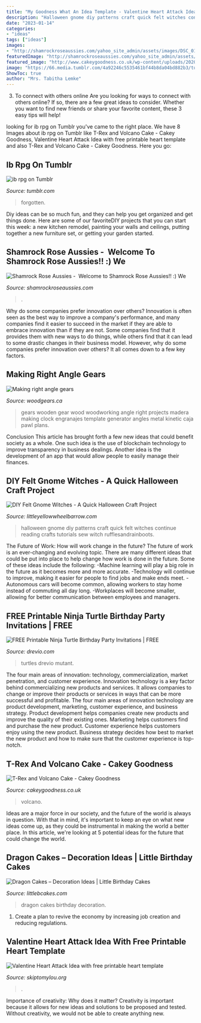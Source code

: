 ```yaml
---
title: "My Goodness What An Idea Template - Valentine Heart Attack Idea With Free Printable Heart Template"
description: "Halloween gnome diy patterns craft quick felt witches continue reading crafts tutorials sew witch rufflesandrainboots"
date: "2023-01-14"
categories:
- "ideas"
tags: ["ideas"]
images:
- "http://shamrockroseaussies.com/yahoo_site_admin/assets/images/DSC_0168.176182210_std.JPG"
featuredImage: "http://shamrockroseaussies.com/yahoo_site_admin/assets/images/DSC_0168.176182210_std.JPG"
featured_image: "http://www.cakeygoodness.co.uk/wp-content/uploads/2020/08/huxley-t-rex-cake-12.jpg"
image: "https://66.media.tumblr.com/4a92246c5535461bf44b8da04bd882b3/tumblr_n8zti1Y88K1tt38lko1_500.jpg"
ShowToc: true
author: "Mrs. Tabitha Lemke"
---
```



3. To connect with others online
Are you looking for ways to connect with others online? If so, there are a few great ideas to consider. Whether you want to find new friends or share your favorite content, these 3 easy tips will help!

	

		
looking for ib rpg on Tumblr you've came to the right place. We have 8 Images about ib rpg on Tumblr like T-Rex and Volcano Cake - Cakey Goodness, Valentine Heart Attack Idea with free printable heart template and also T-Rex and Volcano Cake - Cakey Goodness. Here you go:
		
    
## Ib Rpg On Tumblr

<img loading=lazy src="https://66.media.tumblr.com/4a92246c5535461bf44b8da04bd882b3/tumblr_n8zti1Y88K1tt38lko1_500.jpg" onerror="this.onerror=null;this.src='https://tse4.mm.bing.net/th?id=OIP.0nswLFhqkyP-Sup4CTtsnwHaKS&amp;pid=15.1';" alt="ib rpg on Tumblr">

_Source: tumblr.com_

>forgotten. 

	

Diy ideas can be so much fun, and they can help you get organized and get things done. Here are some of our favoriteDIY projects that you can start this week: a new kitchen remodel, painting your walls and ceilings, putting together a new furniture set, or getting your garden started.

    
## Shamrock Rose Aussies - ﻿﻿﻿ Welcome To Shamrock Rose Aussies!! :) We

<img loading=lazy src="http://shamrockroseaussies.com/yahoo_site_admin/assets/images/DSC_0168.176182210_std.JPG" onerror="this.onerror=null;this.src='https://tse1.mm.bing.net/th?id=OIP.q8m28IPUzhzt-LhcR-ty5gHaE9&amp;pid=15.1';" alt="Shamrock Rose Aussies - ﻿﻿﻿ Welcome to Shamrock Rose Aussies!! :) We">

_Source: shamrockroseaussies.com_

>. 

	

Why do some companies prefer innovation over others?
Innovation is often seen as the best way to improve a company's performance, and many companies find it easier to succeed in the market if they are able to embrace innovation than if they are not. Some companies find that it provides them with new ways to do things, while others find that it can lead to some drastic changes in their business model. However, why do some companies prefer innovation over others? It all comes down to a few key factors.

    
## Making Right Angle Gears

<img loading=lazy src="https://www.woodgears.ca/gear/rightangle04-b.jpg" onerror="this.onerror=null;this.src='https://tse1.mm.bing.net/th?id=OIP.CXa859GuB8OeW6Vz5VLh9QHaEz&amp;pid=15.1';" alt="Making right angle gears">

_Source: woodgears.ca_

>gears wooden gear wood woodworking angle right projects madera making clock engranajes template generator angles metal kinetic caja pawl plans. 

	

Conclusion
This article has brought forth a few new ideas that could benefit society as a whole. One such idea is the use of blockchain technology to improve transparency in business dealings. Another idea is the development of an app that would allow people to easily manage their finances.

    
## DIY Felt Gnome Witches - A Quick Halloween Craft Project

<img loading=lazy src="https://www.littleyellowwheelbarrow.com/wp-content/uploads/2019/09/Little-Yellow-Wheelbarrow-Pin-templates-2-1000-2000Artboard-8.jpg" onerror="this.onerror=null;this.src='https://tse2.mm.bing.net/th?id=OIP.rm-cT65IsQes0zTbSRiljQHaO0&amp;pid=15.1';" alt="DIY Felt Gnome Witches - A Quick Halloween Craft Project">

_Source: littleyellowwheelbarrow.com_

>halloween gnome diy patterns craft quick felt witches continue reading crafts tutorials sew witch rufflesandrainboots. 

	

The Future of Work: How will work change in the future?
The future of work is an ever-changing and evolving topic. There are many different ideas that could be put into place to help change how work is done in the future. Some of these ideas include the following: 
-Machine learning will play a big role in the future as it becomes more and more accurate. 
-Technology will continue to improve, making it easier for people to find jobs and make ends meet. 
-Autonomous cars will become common, allowing workers to stay home instead of commuting all day long. 
-Workplaces will become smaller, allowing for better communication between employees and managers.

    
## FREE Printable Ninja Turtle Birthday Party Invitations | FREE

<img loading=lazy src="https://www.drevio.com/wp-content/uploads/2015/07/Conduit-Ninja-Turtle-Birthday-Party-Invitations.jpg" onerror="this.onerror=null;this.src='https://tse4.mm.bing.net/th?id=OIP.HqDTEaOeXIyb2Y3Zddhv_wAAAA&amp;pid=15.1';" alt="FREE Printable Ninja Turtle Birthday Party Invitations | FREE">

_Source: drevio.com_

>turtles drevio mutant. 

	

The four main areas of innovation: technology, commercialization, market penetration, and customer experience.
Innovation technology is a key factor behind commercializing new products and services. It allows companies to change or improve their products or services in ways that can be more successful and profitable. The four main areas of innovation technology are product development, marketing, customer experience, and business strategy. Product development helps companies create new products and improve the quality of their existing ones. Marketing helps customers find and purchase the new product. Customer experience helps customers enjoy using the new product. Business strategy decides how best to market the new product and how to make sure that the customer experience is top-notch.

    
## T-Rex And Volcano Cake - Cakey Goodness

<img loading=lazy src="http://www.cakeygoodness.co.uk/wp-content/uploads/2020/08/huxley-t-rex-cake-12.jpg" onerror="this.onerror=null;this.src='https://tse2.mm.bing.net/th?id=OIP.c0IgsrUcI6CSDw6UovAICAHaKl&amp;pid=15.1';" alt="T-Rex and Volcano Cake - Cakey Goodness">

_Source: cakeygoodness.co.uk_

>volcano. 

	

Ideas are a major force in our society, and the future of the world is always in question. With that in mind, it's important to keep an eye on what new ideas come up, as they could be instrumental in making the world a better place. In this article, we're looking at 5 potential ideas for the future that could change the world.

    
## Dragon Cakes – Decoration Ideas | Little Birthday Cakes

<img loading=lazy src="http://www.littlebcakes.com/wp-content/uploads/2013/08/Dragon-Cakes.jpg" onerror="this.onerror=null;this.src='https://tse4.mm.bing.net/th?id=OIP.p7GssPkh-GAMuu20ZyzenAHaJ4&amp;pid=15.1';" alt="Dragon Cakes – Decoration Ideas | Little Birthday Cakes">

_Source: littlebcakes.com_

>dragon cakes birthday decoration. 

	

1. Create a plan to revive the economy by increasing job creation and reducing regulations. 

    
## Valentine Heart Attack Idea With Free Printable Heart Template

<img loading=lazy src="https://www.skiptomylou.org/wp-content/uploads/2007/02/Valentine-heart-attack.jpg" onerror="this.onerror=null;this.src='https://tse2.mm.bing.net/th?id=OIP.12jN9S3rNf2uE4tN56aV9AHaKD&amp;pid=15.1';" alt="Valentine Heart Attack Idea with free printable heart template">

_Source: skiptomylou.org_

>. 

	

Importance of creativity: Why does it matter?
Creativity is important because it allows for new ideas and solutions to be proposed and tested. Without creativity, we would not be able to create anything new.

